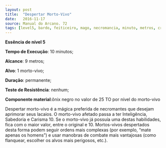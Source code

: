 ```yaml
---
layout: post
title:  "Despertar Morto-Vivo"
date:   2016-11-17
source: Manual do Arcano. 72
tags: [level5, bardo, feiticeiro, mago, necromancia, minuto, metros, criatura, permanente, nenhum, componente]
---
```


**Essência de nível 5**

**Tempo de Execução**: 10 minutos;

**Alcance**: 9 metros;

**Alvo**: 1 morto-vivo;

**Duração**: permanente;

**Teste de Resistência**: nenhum;

**Componente material**:ônix negro no valor de 25 TO por nível do morto-vivo

Despertar morto-vivo é a mágica 
preferida de necromantes que desejam 
aprimorar seus lacaios. O morto-vivo afetado passa a ter Inteligência, Sabedoria e 
Carisma 10. Se o morto-vivo já possuía 
uma destas habilidades, fica com o maior valor, entre o original e 10. Mortos-vivos 
despertados desta forma podem seguir ordens mais complexas (por exemplo, “mate 
apenas os homens”) e usar manobras de 
combate mais vantajosas (como flanquear, 
escolher os alvos mais perigosos, etc.).